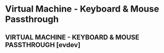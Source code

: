 # Virtual Machine - Keyboard & Mouse Passthrough
## VIRTUAL MACHINE - KEYBOARD & MOUSE PASSTHROUGH [evdev]
